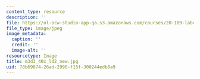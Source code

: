 ```yaml
---
content_type: resource
description: ''
file: https://ol-ocw-studio-app-qa.s3.amazonaws.com/courses/20-109-laboratory-fundamentals-in-biological-engineering-spring-2010/78b6987426ad2990f15f300244edb8a9_m3d3_40x_ld2_new.jpg
file_type: image/jpeg
image_metadata:
  caption: ''
  credit: ''
  image-alt: ''
resourcetype: Image
title: m3d3_40x_ld2_new.jpg
uid: 78b69874-26ad-2990-f15f-300244edb8a9
---
```

